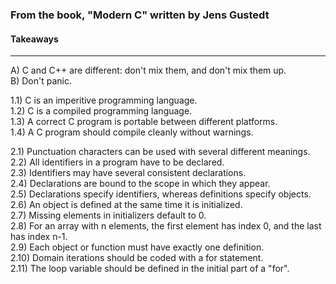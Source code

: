 ### From the book, "Modern C" written by Jens Gustedt

#### Takeaways
---
A) C and C++ are different: don't mix them, and don't mix them up.  
B) Don't panic.  

1.1) C is an imperitive programming language.  
1.2) C is a compiled programming language.  
1.3) A correct C program is portable between different platforms.  
1.4) A C program should compile cleanly without warnings.  

2.1) Punctuation characters can be used with several different meanings.  
2.2) All identifiers in a program have to be declared.  
2.3) Identifiers may have several consistent declarations.  
2.4) Declarations are bound to the scope in which they appear.  
2.5) Declarations specify identifiers, whereas definitions specify objects.  
2.6) An object is defined at the same time it is initialized.  
2.7) Missing elements in initializers default to 0.  
2.8) For an array with n elements, the first element has index 0, and the last
has index n-1.  
2.9) Each object or function must have exactly one definition.  
2.10) Domain iterations should be coded with a for statement.  
2.11) The loop variable should be defined in the initial part of a "for".  

